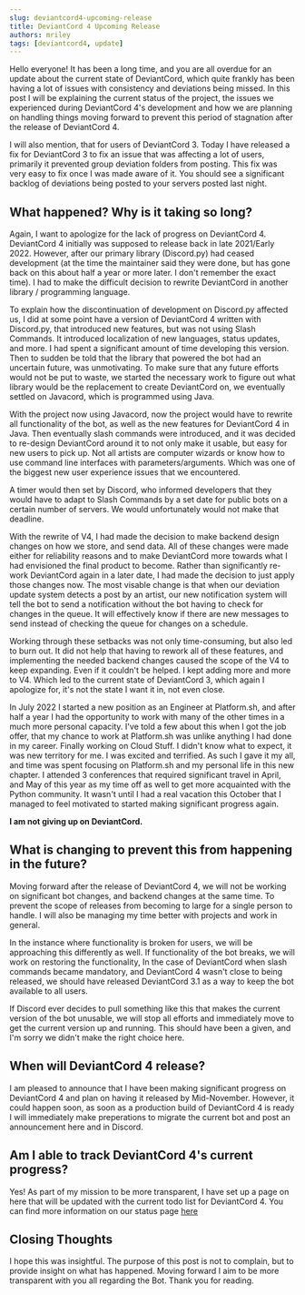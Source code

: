 ```yaml
---
slug: deviantcord4-upcoming-release
title: DeviantCord 4 Upcoming Release
authors: mriley
tags: [deviantcord4, update]
---
```


Hello everyone! It has been a long time, and you are all overdue for an update about the current state of DeviantCord, which quite
frankly has been having a lot of issues with consistency and deviations being missed. In this post I will be explaining
the current status of the project, the issues we experienced during DeviantCord 4's development and how we are planning
on handling things moving forward to prevent this period of stagnation after the release of DeviantCord 4. 

I will also mention, that for users of DeviantCord 3. Today I have released a fix for DeviantCord 3 to fix an issue
that was affecting a lot of users, primarily it prevented group deviation folders from posting. 
This fix was very easy to fix once I was made aware of it. You should see a significant backlog of deviations being posted
to your servers posted last night.

<!--truncate-->

## What happened? Why is it taking so long?
Again, I want to apologize for the lack of progress on DeviantCord 4. 
DeviantCord 4 initially was supposed to release back in late 2021/Early 2022. However, after our primary library 
(Discord.py) had ceased development (at the time the maintainer said they were done, but has gone back on this about 
half a year or more later. I don't remember the exact time). I had to make 
the difficult decision to rewrite DeviantCord in another library / programming language. 


To explain how the discontinuation of development on Discord.py affected us, I did at some point have a version of 
DeviantCord 4 written with Discord.py, that 
introduced new features, but was not using Slash Commands. It introduced localization of new languages, status updates,
and more. I had spent a significant amount of time developing this version. 
Then to sudden be told that the library that powered the bot had an uncertain future, was unmotivating.
To make sure that any future efforts would not be put to waste, we started the necessary work to figure out
 what library would be the replacement to create DeviantCord on, we eventually settled on Javacord, which is programmed
using Java. 

With the project now using Javacord, now the project would have to rewrite all functionality of the bot, as well as 
the new features for DeviantCord 4 in Java. Then eventually slash commands were introduced, and it was decided to 
re-design DeviantCord around it to not only make it usable, but easy for new users to pick up. Not all artists are computer wizards or know how to use
command line interfaces with parameters/arguments. Which was one of the biggest new user experience issues that we 
encountered.

A timer would then set by Discord, who informed developers that they would have to adapt to Slash Commands by a set date
for public bots on a certain number of servers. We would unfortunately would not make that deadline. 

With the rewrite of V4, I had made the decision to make  backend design changes on how we store,
and send data. All of these changes were made either for reliability reasons and to make DeviantCord more towards what 
I had envisioned the final product to become. 
Rather than significantly re-work DeviantCord again in a later date, I had made the decision to just apply those changes
now.  The most visable change is that when our deviation update system detects a post by an artist, our new notification
system will tell the bot to send a notification without the bot having to check for changes in the queue.
It will effectively know if there are new messages to send instead of checking the queue for changes on a schedule. 

Working through these setbacks was not only time-consuming, but also led to burn out. It did not help that having to 
rework all of these features, and implementing the needed backend changes caused the scope of the V4 to keep expanding.
Even if it couldn't be helped. I kept adding more and more to V4. Which led to the current state of DeviantCord 3,
which again I apologize for, it's not the state I want it in, not even close.

In July 2022 I started a new position as an Engineer at Platform.sh, and after half a year I had the opportunity to
work with many of the other times in a much more personal capacity. I've told a few about this when I got the job offer,
that my chance to work at Platform.sh was unlike anything I had done in my career. Finally working on Cloud Stuff.
I didn't know what to expect, it was new territory for me. I was excited and terrified.  As such I gave it my all, and
time was spent focusing on Platform.sh and my personal life in this new chapter. I attended 3 conferences that required significant
travel in April, and May of this year as my time off as well to get more acquainted with the Python community. It wasn't 
until I had a real vacation this October that I managed to feel motivated to started making significant progress again.

**I am not giving up on DeviantCord.**




## What is changing to prevent this from happening in the future?
Moving forward after the release of DeviantCord 4, we will not be working on significant bot changes, and backend
changes at the same time. To prevent the scope of releases from becoming to large for a single person to handle. 
I will also be managing my time better with projects and work in general. 

In the instance where functionality is broken for users, we will be approaching this differently as well. 
If functionality of the bot breaks, we will work on restoring the functionality, In the case of DeviantCord when slash commands became mandatory, and
DeviantCord 4 wasn't close to being released, we should have released DeviantCord 3.1 as a way to keep the bot available to 
all users.

If Discord ever decides to pull something like this that makes the current version of the bot unusable, we will stop all
efforts and immediately move to get the current version up and running. This should have been a given, and I'm sorry we
didn't make the right choice here.

## When will DeviantCord 4 release?
I am pleased to announce that I have been making significant progress on DeviantCord 4 and plan on having it released
by Mid-November. However, it could happen soon, as soon as a production build of DeviantCord 4 is ready I will immediately make preperations
to migrate the current bot and post an announcement here and in Discord.


## Am I able to track DeviantCord 4's current progress?
Yes! As part of my mission to be more transparent, I have set up a page on here that will be updated with the current
todo list for DeviantCord 4. You can find more information on our status page [here](https://deviantcord.com/deviantcord4-status)

## Closing Thoughts ##
I hope this was insightful. The purpose of this post is not to complain, but to provide insight on what has happened.
Moving forward I aim to be more transparent with you all regarding the Bot. Thank you for reading. 